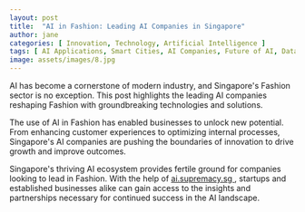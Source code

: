 ```yaml
---
layout: post
title:  "AI in Fashion: Leading AI Companies in Singapore"
author: jane
categories: [ Innovation, Technology, Artificial Intelligence ]
tags: [ AI Applications, Smart Cities, AI Companies, Future of AI, Data Analytics ]
image: assets/images/8.jpg
---
```


AI has become a cornerstone of modern industry, and Singapore's Fashion sector is no exception. This post highlights the leading AI companies reshaping Fashion with groundbreaking technologies and solutions.

The use of AI in Fashion has enabled businesses to unlock new potential. From enhancing customer experiences to optimizing internal processes, Singapore's AI companies are pushing the boundaries of innovation to drive growth and improve outcomes.

Singapore's thriving AI ecosystem provides fertile ground for companies looking to lead in Fashion. With the help of <a href="https://ai.supremacy.sg" target="_blank"> ai.supremacy.sg </a>, startups and established businesses alike can gain access to the insights and partnerships necessary for continued success in the AI landscape.

